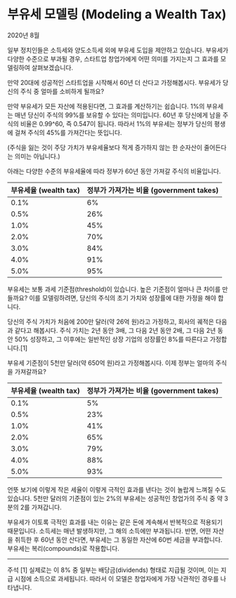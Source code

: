 # 부유세 모델링 (Modeling a Wealth Tax)

2020년 8월

일부 정치인들은 소득세와 양도소득세 외에 부유세 도입을 제안하고 있습니다. 부유세가 다양한 수준으로 부과될 경우, 스타트업 창업가에게 어떤 의미를 가지는지 그 효과를 모델링하여 살펴보겠습니다.

만약 20대에 성공적인 스타트업을 시작해서 60년 더 산다고 가정해봅시다. 부유세가 당신의 주식 중 얼마를 소비하게 될까요?

만약 부유세가 모든 자산에 적용된다면, 그 효과를 계산하기는 쉽습니다. 1%의 부유세는 매년 당신이 주식의 99%를 보유할 수 있다는 의미입니다. 60년 후 당신에게 남을 주식의 비율은 0.99^60, 즉 0.547이 됩니다. 따라서 1%의 부유세는 정부가 당신의 평생에 걸쳐 주식의 45%를 가져간다는 뜻입니다.

(주식을 잃는 것이 주당 가치가 부유세율보다 적게 증가하지 않는 한 순자산이 줄어든다는 의미는 아닙니다.)

아래는 다양한 수준의 부유세율에 따라 정부가 60년 동안 가져갈 주식의 비율입니다.

| 부유세율 (wealth tax) | 정부가 가져가는 비율 (government takes) |
|---|---|
| 0.1% | 6% |
| 0.5% | 26% |
| 1.0% | 45% |
| 2.0% | 70% |
| 3.0% | 84% |
| 4.0% | 91% |
| 5.0% | 95% |

부유세는 보통 과세 기준점(threshold)이 있습니다. 높은 기준점이 얼마나 큰 차이를 만들까요? 이를 모델링하려면, 당신의 주식의 초기 가치와 성장률에 대한 가정을 해야 합니다.

당신의 주식 가치가 처음에 200만 달러(약 26억 원)라고 가정하고, 회사의 궤적은 다음과 같다고 해봅시다. 주식 가치는 2년 동안 3배, 그 다음 2년 동안 2배, 그 다음 2년 동안 50% 성장하고, 그 이후에는 일반적인 상장 기업의 성장률인 8%를 따른다고 가정합니다.[1]

부유세 기준점이 5천만 달러(약 650억 원)라고 가정해봅시다. 이제 정부는 얼마의 주식을 가져갈까요?

| 부유세율 (wealth tax) | 정부가 가져가는 비율 (government takes) |
|---|---|
| 0.1% | 5% |
| 0.5% | 23% |
| 1.0% | 41% |
| 2.0% | 65% |
| 3.0% | 79% |
| 4.0% | 88% |
| 5.0% | 93% |

언뜻 보기에 이렇게 작은 세율이 이렇게 극적인 효과를 낸다는 것이 놀랍게 느껴질 수도 있습니다. 5천만 달러의 기준점이 있는 2%의 부유세는 성공적인 창업가의 주식 중 약 3분의 2를 가져갑니다.

부유세가 이토록 극적인 효과를 내는 이유는 같은 돈에 계속해서 반복적으로 적용되기 때문입니다. 소득세는 매년 발생하지만, 그 해의 소득에만 부과됩니다. 반면, 어떤 자산을 취득한 후 60년 동안 산다면, 부유세는 그 동일한 자산에 60번 세금을 부과합니다. 부유세는 복리(compounds)로 작용합니다.

---
주석
[1] 실제로는 이 8% 중 일부는 배당금(dividends) 형태로 지급될 것이며, 이는 지급 시점에 소득으로 과세됩니다. 따라서 이 모델은 창업자에게 가장 낙관적인 경우를 나타냅니다.
